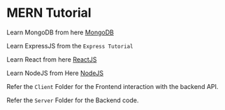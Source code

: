 # MERN Tutorial

Learn MongoDB from here [MongoDB](https://github.com/PrathameshDhande22/My-tutorial-References/tree/main/MongoDB)

Learn ExpressJS from the `Express Tutorial`

Learn React from here [ReactJS](https://github.com/PrathameshDhande22/Web-Development-Tutorial/tree/main/ReactJs)

Learn NodeJS from Here [NodeJS](https://github.com/PrathameshDhande22/Web-Development-Tutorial/tree/main/NodeJS)

Refer the `Client` Folder for the Frontend interaction with the backend API.

Refer the `Server` Folder for the Backend code.
